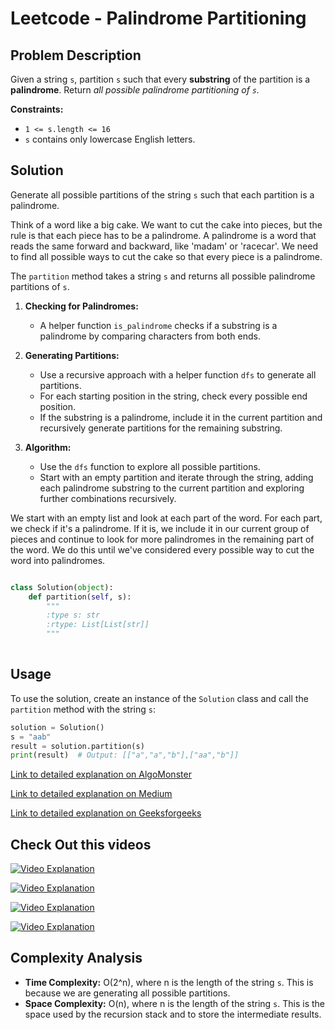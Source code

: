 # Leetcode - Palindrome Partitioning

## Problem Description

Given a string `s`, partition `s` such that every **substring** of the partition is a **palindrome**. Return *all possible palindrome partitioning of `s`.*

**Constraints:**
- `1 <= s.length <= 16`
- `s` contains only lowercase English letters.

## Solution

Generate all possible partitions of the string `s` such that each partition is a palindrome.

Think of a word like a big cake. We want to cut the cake into pieces, but the rule is that each piece has to be a palindrome. A palindrome is a word that reads the same forward and backward, like 'madam' or 'racecar'. We need to find all possible ways to cut the cake so that every piece is a palindrome.


The `partition` method takes a string `s` and returns all possible palindrome partitions of `s`.

1. **Checking for Palindromes:**
   - A helper function `is_palindrome` checks if a substring is a palindrome by comparing characters from both ends.

2. **Generating Partitions:**
   - Use a recursive approach with a helper function `dfs` to generate all partitions.
   - For each starting position in the string, check every possible end position.
   - If the substring is a palindrome, include it in the current partition and recursively generate partitions for the remaining substring.

3. **Algorithm:**
   - Use the `dfs` function to explore all possible partitions.
   - Start with an empty partition and iterate through the string, adding each palindrome substring to the current partition and exploring further combinations recursively.


We start with an empty list and look at each part of the word. For each part, we check if it's a palindrome. If it is, we include it in our current group of pieces and continue to look for more palindromes in the remaining part of the word. We do this until we've considered every possible way to cut the word into palindromes.


```python

class Solution(object):
    def partition(self, s):
        """
        :type s: str
        :rtype: List[List[str]]
        """
        
```

## Usage

To use the solution, create an instance of the `Solution` class and call the `partition` method with the string `s`:

```python
solution = Solution()
s = "aab"
result = solution.partition(s)
print(result)  # Output: [["a","a","b"],["aa","b"]]
```
[Link to detailed explanation on AlgoMonster](https://algo.monster/liteproblems/131)

[Link to detailed explanation on Medium](https://medium.com/@sheefanaaz6417/131-palindrome-partitioning-8ce19c189e94)

[Link to detailed explanation on Geeksforgeeks](https://www.geeksforgeeks.org/given-a-string-print-all-possible-palindromic-partition/)


## Check Out this videos

[![Video Explanation](https://img.youtube.com/vi/3jvWodd7ht0/mqdefault.jpg)](https://youtu.be/3jvWodd7ht0)

[![Video Explanation](https://img.youtube.com/vi/lk1xlGddaAM/mqdefault.jpg)](https://youtu.be/lk1xlGddaAM)

[![Video Explanation](https://img.youtube.com/vi/uJeS6FmbSjM/mqdefault.jpg)](https://youtu.be/uJeS6FmbSjM)

[![Video Explanation](https://img.youtube.com/vi/WBgsABoClE0/mqdefault.jpg)](https://youtu.be/WBgsABoClE0)


## Complexity Analysis

- **Time Complexity:** O(2^n), where n is the length of the string `s`. This is because we are generating all possible partitions.
- **Space Complexity:** O(n), where n is the length of the string `s`. This is the space used by the recursion stack and to store the intermediate results.